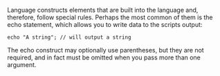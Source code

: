 Language constructs elements that are built into the language and, therefore, follow special rules. Perhaps the most common of them is the echo statement, which allows you to write data to the scripts output: 

```
echo "A string"; // will output a string
```

The echo construct may optionally use parentheses, but they are not required, and in fact must be omitted when you pass more than one argument.



